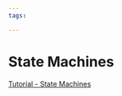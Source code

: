 ```yaml
---
tags:

---
```

# State Machines

[Tutorial - State Machines](https://www.vigo6.com/tutorial-10-programming-state-machines/)
